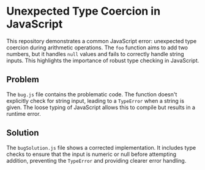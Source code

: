 # Unexpected Type Coercion in JavaScript

This repository demonstrates a common JavaScript error: unexpected type coercion during arithmetic operations. The `foo` function aims to add two numbers, but it handles `null` values and fails to correctly handle string inputs. This highlights the importance of robust type checking in JavaScript. 

## Problem

The `bug.js` file contains the problematic code. The function doesn't explicitly check for string input, leading to a `TypeError` when a string is given.  The loose typing of JavaScript allows this to compile but results in a runtime error.

## Solution

The `bugSolution.js` file shows a corrected implementation. It includes type checks to ensure that the input is numeric or null before attempting addition, preventing the `TypeError` and providing clearer error handling.